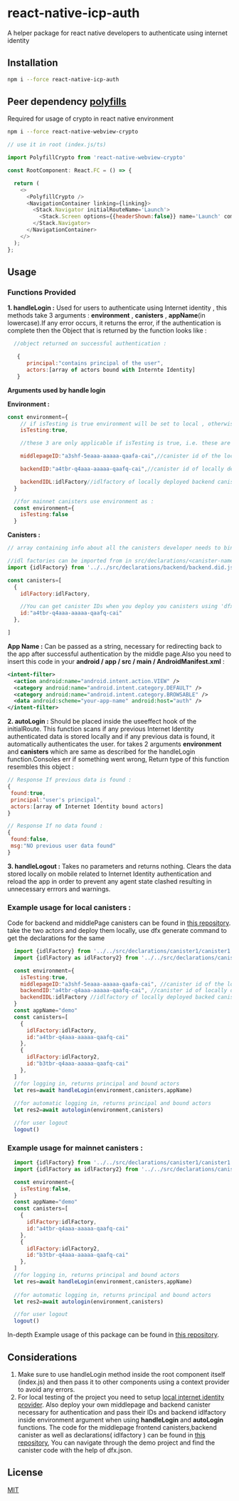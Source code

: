 # react-native-icp-auth

A helper package for react native developers to authenticate using internet identity

## Installation

```bash
npm i --force react-native-icp-auth
```

## Peer dependency [polyfills](https://www.npmjs.com/search?q=react-native-webview-crypto)

Required for usage of crypto in react native environment

```bash
npm i --force react-native-webview-crypto
```

```javascript
// use it in root (index.js/ts)

import PolyfillCrypto from 'react-native-webview-crypto'

const RootComponent: React.FC = () => {

  return (
    <>
      <PolyfillCrypto />
      <NavigationContainer linking={linking}>
        <Stack.Navigator initialRouteName='Launch'>
          <Stack.Screen options={{headerShown:false}} name='Launch' component={App} initialParams={{handleLogin}}/>
        </Stack.Navigator>
      </NavigationContainer>
    </>
  );
};

```

## Usage

### Functions Provided  

**1. handleLogin :** Used for users to authenticate using Internet identity , this methods take 3 arguments : **environment** , **canisters** , **appName**(in lowercase).If any error occurs, it returns the error, if the authentication is complete then the Object that is returned by the function looks like :  
```javascript
  //object returned on successful authentication :

   {
      principal:"contains principal of the user",
      actors:[array of actors bound with Internte Identity]
   }

```
**Arguments used by handle login**   
  
**Environment :**  
  
```javascript
const environment={
    // if isTesting is true environment will be set to local , otherwise mainnet Internet Identity provider will be used, should be true only if dealing with the mainnet canisters
    isTesting:true,

    //these 3 are only applicable if isTesting is true, i.e. these are optional and should be used only when using the package to interact with local canisters

    middlepageID:"a3shf-5eaaa-aaaaa-qaafa-cai",//canister id of the locally deployed middlepage

    backendID:"a4tbr-q4aaa-aaaaa-qaafq-cai",//canister id of locally deployed backend containing whoami function

    backendIDL:idlFactory//idlfactory of locally deployed backend canister
  }

  //for mainnet canisters use environment as :
  const environment={
    isTesting:false
  }
```

**Canisters :**

  ```javascript
// array containing info about all the canisters developer needs to bind with the Internet Identity after authentication.

//idl factories can be imported from in src/declarations/<canister-name>/<canister-name>.did.js
import {idlFactory} from '../../src/declarations/backend/backend.did.js'

const canisters=[
    {
      idlFactory:idlFactory,

      //You can get canister IDs when you deploy you canisters using 'dfx deploy' or 'dfx deploy --network ic' 
      id:"a4tbr-q4aaa-aaaaa-qaafq-cai"
    },

  ]
```
**App Name :** Can be passed as a string, necessary for redirecting back to the app after successful authentication by the middle page.Also you need to insert this code in your **android / app / src / main / AndroidManifest.xml** :
```xml
<intent-filter>
  <action android:name="android.intent.action.VIEW" />
  <category android:name="android.intent.category.DEFAULT" />
  <category android:name="android.intent.category.BROWSABLE" />
  <data android:scheme="your-app-name" android:host="auth" />
</intent-filter>

```

**2. autoLogin :** Should be placed inside the useeffect hook of the initialRoute. This function scans if any previous Internet Identity authenticated data is stored locally and if any previous data is found, it automatically authenticates the user. for takes 2 arguments **environment** and **canisters** which are same as described for the handleLogin function.Consoles err if something went wrong, Return type of this function resembles this object :
```javascript
// Response If previous data is found : 
{
 found:true,
 principal:"user's principal",
 actors:[array of Internet Identity bound actors]
}

// Response If no data found : 
{
 found:false,
 msg:"NO previous user data found"
}
```

**3. handleLogout :** Takes no parameters and returns nothing. Clears the data stored locally on mobile related to Internet Identity authentication and reload the app in order to prevent any agent state clashed resulting in unnecessary errrors and warnings. 

### Example usage for local canisters :


Code for backend and middlePage canisters can be found in [this repository](https://github.com/ICP-hub/react-native-icp-auth-example).
take the two actors and deploy them locally, use dfx generate command to get the declarations for the same

```javascript
  import {idlFactory} from '../../src/declarations/canister1/canister1.did.js'
  import {idlFactory as idlFactory2} from '../../src/declarations/canister2/canister2.did.js'

  const environment={
    isTesting:true,
    middlepageID:"a3shf-5eaaa-aaaaa-qaafa-cai", //canister id of the locally deployed middlepage
    backendID:"a4tbr-q4aaa-aaaaa-qaafq-cai", //canister id of locally deployed backend containing whoami function
    backendIDL:idlFactory //idlfactory of locally deployed backed canister
  }
  const appName="demo"
  const canisters=[
    {
      idlFactory:idlFactory,
      id:"a4tbr-q4aaa-aaaaa-qaafq-cai"
    },
    {
      idlFactory:idlFactory2,
      id:"b3tbr-q4aaa-aaaaa-qaafq-cai"
    },
  ]
  //for logging in, returns principal and bound actors
  let res=await handleLogin(environment,canisters,appName)
  
  //for automatic logging in, returns principal and bound actors
  let res2=await autologin(environment,canisters)

  //for user logout 
  logout()
```

### Example usage for mainnet canisters :

```javascript
  import {idlFactory} from '../../src/declarations/canister1/canister1.did.js'
  import {idlFactory as idlFactory2} from '../../src/declarations/canister2/canister2.did.js'

  const environment={
    isTesting:false,
  }
  const appName="demo"
  const canisters=[
    {
      idlFactory:idlFactory,
      id:"a4tbr-q4aaa-aaaaa-qaafq-cai"
    },
    {
      idlFactory:idlFactory2,
      id:"b3tbr-q4aaa-aaaaa-qaafq-cai"
    },
  ]
  //for logging in, returns principal and bound actors
  let res=await handleLogin(environment,canisters,appName)
  
  //for automatic logging in, returns principal and bound actors
  let res2=await autologin(environment,canisters)

  //for user logout 
  logout()
```

In-depth Example usage of this package can be found in [this repository](https://github.com/ICP-hub/react-native-icp-auth-example).



## Considerations

1. Make sure to use handleLogin method inside the root component itself (index.js) and then pass it to other components using a context provider to avoid any errors.
2. For local testing of the project you need to setup [local internet identity provider](https://internetcomputer.org/docs/current/developer-docs/web-apps/user-login/internet-identity/integrate-internet-identity). Also deploy your own middlepage and backend canister necessary for authentication and pass their IDs and backend idlfactory inside environment argument when using **handleLogin** and **autoLogin** functions. The code for the middlepage frontend canisters,backend canister as well as declarations( idlfactory ) can be found in [this repository](https://github.com/ICP-hub/react-native-icp-auth-example), You can navigate through the demo project and find the canister code with the help of dfx.json.


## License

[MIT](https://choosealicense.com/licenses/mit/)